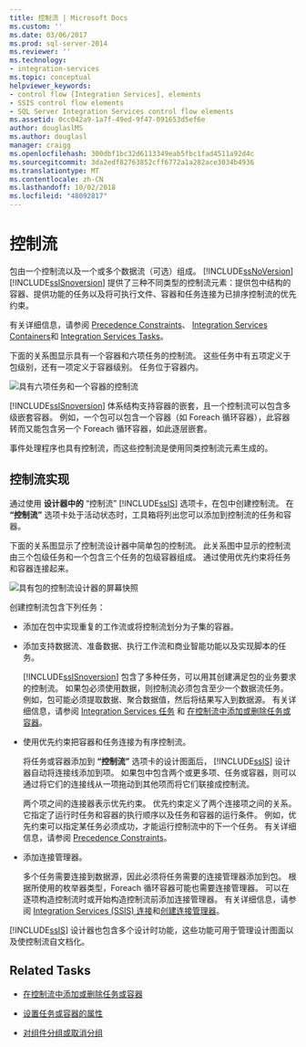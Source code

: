 ```yaml
---
title: 控制流 | Microsoft Docs
ms.custom: ''
ms.date: 03/06/2017
ms.prod: sql-server-2014
ms.reviewer: ''
ms.technology:
- integration-services
ms.topic: conceptual
helpviewer_keywords:
- control flow [Integration Services], elements
- SSIS control flow elements
- SQL Server Integration Services control flow elements
ms.assetid: 0cc042a9-1a7f-49ed-9f47-091653d5ef6e
author: douglaslMS
ms.author: douglasl
manager: craigg
ms.openlocfilehash: 300dbf1bc32d6113349eab5fbc1fad4511a92d4c
ms.sourcegitcommit: 3da2edf82763852cff6772a1a282ace3034b4936
ms.translationtype: MT
ms.contentlocale: zh-CN
ms.lasthandoff: 10/02/2018
ms.locfileid: "48092817"
---
```

# <a name="control-flow"></a>控制流
  包由一个控制流以及一个或多个数据流（可选）组成。 [!INCLUDE[ssNoVersion](../../includes/ssnoversion-md.md)] [!INCLUDE[ssISnoversion](../../../includes/ssisnoversion-md.md)] 提供了三种不同类型的控制流元素：提供包中结构的容器、提供功能的任务以及将可执行文件、容器和任务连接为已排序控制流的优先约束。  
  
 有关详细信息，请参阅 [Precedence Constraints](precedence-constraints.md)、 [Integration Services Containers](integration-services-containers.md)和 [Integration Services Tasks](integration-services-tasks.md)。  
  
 下面的关系图显示具有一个容器和六项任务的控制流。 这些任务中有五项定义于包级别，还有一项定义于容器级别。 任务位于容器内。  
  
 ![具有六项任务和一个容器的控制流](../media/ssis-controlflowelmt.gif "Control flow with six tasks and a container")  
  
 [!INCLUDE[ssISnoversion](../../../includes/ssisnoversion-md.md)] 体系结构支持容器的嵌套，且一个控制流可以包含多级嵌套容器。 例如，一个包可以包含一个容器（如 Foreach 循环容器），此容器转而又能包含另一个 Foreach 循环容器，如此逐层嵌套。  
  
 事件处理程序也具有控制流，而这些控制流是使用同类控制流元素生成的。  
  
## <a name="control-flow-implementation"></a>控制流实现  
 通过使用 **设计器中的** “控制流” [!INCLUDE[ssIS](../../../includes/ssis-md.md)] 选项卡，在包中创建控制流。 在 **“控制流”** 选项卡处于活动状态时，工具箱将列出您可以添加到控制流的任务和容器。  
  
 下面的关系图显示了控制流设计器中简单包的控制流。 此关系图中显示的控制流由三个包级任务和一个包含三个任务的包级容器组成。 通过使用优先约束将任务和容器连接起来。  
  
 ![具有包的控制流设计器的屏幕快照](../media/samplecontrolflow.gif "Screenshot of control flow designer with package")  
  
 创建控制流包含下列任务：  
  
-   添加在包中实现重复的工作流或将控制流划分为子集的容器。  
  
-   添加支持数据流、准备数据、执行工作流和商业智能功能以及实现脚本的任务。  
  
     [!INCLUDE[ssISnoversion](../../../includes/ssisnoversion-md.md)] 包含了多种任务，可以用其创建满足包的业务要求的控制流。 如果包必须使用数据，则控制流必须包含至少一个数据流任务。 例如，包可能必须提取数据、聚合数据值，然后将结果写入到数据源。  有关详细信息，请参阅 [Integration Services 任务](integration-services-tasks.md) 和 [在控制流中添加或删除任务或容器](add-or-delete-a-task-or-a-container-in-a-control-flow.md)。  
  
-   使用优先约束把容器和任务连接为有序控制流。  
  
     将任务或容器添加到 **“控制流”** 选项卡的设计图面后， [!INCLUDE[ssIS](../../../includes/ssis-md.md)] 设计器自动将连接线添加到项。 如果包中包含两个或更多项、任务或容器，则可以通过将它们的连接线从一项拖动到其他项而将它们联接成控制流。  
  
     两个项之间的连接器表示优先约束。 优先约束定义了两个连接项之间的关系。 它指定了运行时任务和容器的执行顺序以及任务和容器的运行条件。 例如，优先约束可以指定某任务必须成功，才能运行控制流中的下一个任务。 有关详细信息，请参阅 [Precedence Constraints](precedence-constraints.md)。  
  
-   添加连接管理器。  
  
     多个任务需要连接到数据源，因此必须将任务需要的连接管理器添加到包。 根据所使用的枚举器类型，Foreach 循环容器可能也需要连接管理器。 可以在逐项构造控制流时或开始构造控制流前添加连接管理器。 有关详细信息，请参阅 [Integration Services (SSIS) 连接](../connection-manager/integration-services-ssis-connections.md)和[创建连接管理器](../create-connection-managers.md)。  
  
 [!INCLUDE[ssIS](../../../includes/ssis-md.md)] 设计器也包含多个设计时功能，这些功能可用于管理设计图面以及使控制流自文档化。  
  
## <a name="related-tasks"></a>Related Tasks  
  
-   [在控制流中添加或删除任务或容器](add-or-delete-a-task-or-a-container-in-a-control-flow.md)  
  
-   [设置任务或容器的属性](../set-the-properties-of-a-task-or-container.md)  
  
-   [对组件分组或取消分组](../group-or-ungroup-components.md)  
  
  
